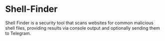 # Shell-Finder
Shell Finder is a security tool that scans websites for common malicious shell files, providing results via console output and optionally sending them to Telegram.
